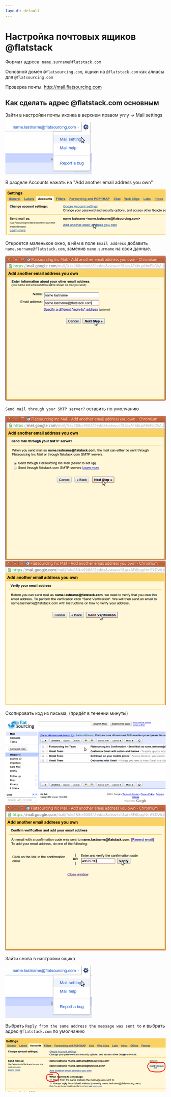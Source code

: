 ```yaml
---
layout: default
---
```


Настройка почтовых ящиков @flatstack
====================================

Формат адреса: `name.surname@flatstack.com`

Основной домен `@flatsourcing.com`, ящики на `@flatstack.com` как алиасы для `@flatsourcing.com`

Проверка почты: http://mail.flatsourcing.com


Как сделать адрес @flatstack.com основным
-----------------------------------------

Зайти в настройки почты иконка в верхнем правом углу → Mail settings

![](images/mail1.png)

В разделе Accounts нажать на "Add another email address you own"

![](images/mail2.png)

Откроется маленькое окно, в нём в поле `Email address` добавить `name.surname@flatstack.com`,
заменив `name.surname` на свои данные.

![](images/mail3.png)

`Send mail through your SMTP server?` оставить по умолчанию 

![](images/mail4.png)
![](images/mail5.png)

Скопировать код из письма, (придёт в течении минуты)

![](images/mail6.png)
![](images/mail8.png)

Зайти снова в настройки ящика

![](images/mail1.png)

Выбрать `Reply from the same address the message was sent to` и выбрать  адрес  `@flatstack.com` по умолчанию

![](images/mail9.png)

